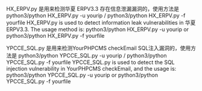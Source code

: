 HX_ERPV.py 是用来检测华夏 ERPV3.3 存在信息泄漏漏洞的，使用方法是 python3/python HX_ERPV.py -u yourip / python3/python HX_ERPV.py -f yourfile
HX_ERPV.py is used to detect information leak vulnerabilities in 华夏 ERPV3.3. The usage method is: python3/python HX_ERPV.py -u yourip or python3/python HX_ERPV.py -f yourfile


YPCCE_SQL.py 是用来检测YourPHPCMS checkEmail SQL注入漏洞的，使用方法是 python3/python YPCCE_SQL.py -u yourip / python3/python YPCCE_SQL.py -f yourfile
YPCCE_SQL.py is used to detect the SQL injection vulnerability in YourPHPCMS checkEmail, and the usage is: python3/python YPCCE_SQL.py -u yourip or python3/python YPCCE_SQL.py -f yourfile
